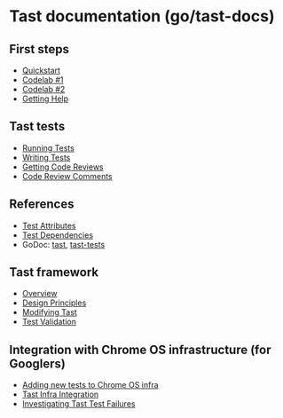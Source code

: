 # Tast documentation (go/tast-docs)

## First steps

*   [Quickstart](quickstart.md)
*   [Codelab #1](codelab_1.md)
*   [Codelab #2](codelab_2.md)
*   [Getting Help](getting_help.md)

## Tast tests

*   [Running Tests](running_tests.md)
*   [Writing Tests](writing_tests.md)
*   [Getting Code Reviews](code_reviews.md)
*   [Code Review Comments](code_review_comments.md)

## References

*   [Test Attributes](test_attributes.md)
*   [Test Dependencies](test_dependencies.md)
*   GoDoc:
    [tast](https://godoc.org/chromium.googlesource.com/chromiumos/platform/tast.git/src),
    [tast-tests](https://godoc.org/chromium.googlesource.com/chromiumos/platform/tast-tests.git/src)

## Tast framework

*   [Overview](overview.md)
*   [Design Principles](design_principles.md)
*   [Modifying Tast](modifying_tast.md)
*   [Test Validation](test_validation.md)

## Integration with Chrome OS infrastructure (for Googlers)

*   [Adding new tests to Chrome OS infra](http://go/tast-add-test)
*   [Tast Infra Integration](http://go/tast-infra)
*   [Investigating Tast Test Failures](http://go/tast-failures)
